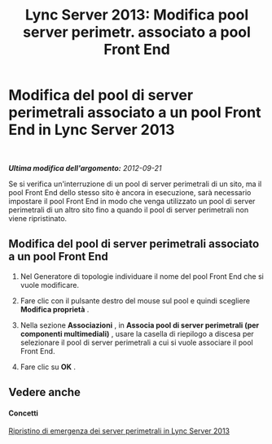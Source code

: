 ﻿---
title: "Lync Server 2013: Modifica pool server perimetr. associato a pool Front End"
TOCTitle: Modifica del pool di server perimetrali associato a un pool Front End
ms:assetid: 369468c7-2c0b-48cc-bbc3-825dad7b85aa
ms:mtpsurl: https://technet.microsoft.com/it-it/library/JJ688023(v=OCS.15)
ms:contentKeyID: 49887520
ms.date: 08/24/2015
mtps_version: v=OCS.15
ms.translationtype: HT
---

# Modifica del pool di server perimetrali associato a un pool Front End in Lync Server 2013

 

_**Ultima modifica dell'argomento:** 2012-09-21_

Se si verifica un'interruzione di un pool di server perimetrali di un sito, ma il pool Front End dello stesso sito è ancora in esecuzione, sarà necessario impostare il pool Front End in modo che venga utilizzato un pool di server perimetrali di un altro sito fino a quando il pool di server perimetrali non viene ripristinato.

## Modifica del pool di server perimetrali associato a un pool Front End

1.  Nel Generatore di topologie individuare il nome del pool Front End che si vuole modificare.

2.  Fare clic con il pulsante destro del mouse sul pool e quindi scegliere **Modifica proprietà** .

3.  Nella sezione **Associazioni** , in **Associa pool di server perimetrali (per componenti multimediali)** , usare la casella di riepilogo a discesa per selezionare il pool di server perimetrali a cui si vuole associare il pool Front End.

4.  Fare clic su **OK** .

## Vedere anche

#### Concetti

[Ripristino di emergenza dei server perimetrali in Lync Server 2013](lync-server-2013-edge-server-disaster-recovery.md)

